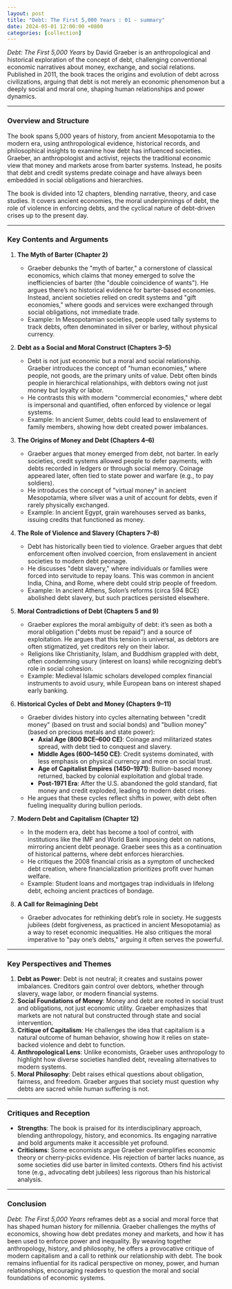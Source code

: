 ```yaml
---
layout: post
title: "Debt: The First 5,000 Years : 01 - summary"
date: 2024-05-01 12:00:00 +0800
categories: [collection]
---
```


*Debt: The First 5,000 Years* by David Graeber is an anthropological and historical exploration of the concept of debt, challenging conventional economic narratives about money, exchange, and social relations. Published in 2011, the book traces the origins and evolution of debt across civilizations, arguing that debt is not merely an economic phenomenon but a deeply social and moral one, shaping human relationships and power dynamics. 

---

### **Overview and Structure**
The book spans 5,000 years of history, from ancient Mesopotamia to the modern era, using anthropological evidence, historical records, and philosophical insights to examine how debt has influenced societies. Graeber, an anthropologist and activist, rejects the traditional economic view that money and markets arose from barter systems. Instead, he posits that debt and credit systems predate coinage and have always been embedded in social obligations and hierarchies.

The book is divided into 12 chapters, blending narrative, theory, and case studies. It covers ancient economies, the moral underpinnings of debt, the role of violence in enforcing debts, and the cyclical nature of debt-driven crises up to the present day.

---

### **Key Contents and Arguments**

1. **The Myth of Barter (Chapter 2)**
   - Graeber debunks the "myth of barter," a cornerstone of classical economics, which claims that money emerged to solve the inefficiencies of barter (the "double coincidence of wants"). He argues there’s no historical evidence for barter-based economies. Instead, ancient societies relied on credit systems and "gift economies," where goods and services were exchanged through social obligations, not immediate trade.
   - Example: In Mesopotamian societies, people used tally systems to track debts, often denominated in silver or barley, without physical currency.

2. **Debt as a Social and Moral Construct (Chapters 3–5)**
   - Debt is not just economic but a moral and social relationship. Graeber introduces the concept of "human economies," where people, not goods, are the primary units of value. Debt often binds people in hierarchical relationships, with debtors owing not just money but loyalty or labor.
   - He contrasts this with modern "commercial economies," where debt is impersonal and quantified, often enforced by violence or legal systems.
   - Example: In ancient Sumer, debts could lead to enslavement of family members, showing how debt created power imbalances.

3. **The Origins of Money and Debt (Chapters 4–6)**
   - Graeber argues that money emerged from debt, not barter. In early societies, credit systems allowed people to defer payments, with debts recorded in ledgers or through social memory. Coinage appeared later, often tied to state power and warfare (e.g., to pay soldiers).
   - He introduces the concept of "virtual money" in ancient Mesopotamia, where silver was a unit of account for debts, even if rarely physically exchanged.
   - Example: In ancient Egypt, grain warehouses served as banks, issuing credits that functioned as money.

4. **The Role of Violence and Slavery (Chapters 7–8)**
   - Debt has historically been tied to violence. Graeber argues that debt enforcement often involved coercion, from enslavement in ancient societies to modern debt peonage.
   - He discusses "debt slavery," where individuals or families were forced into servitude to repay loans. This was common in ancient India, China, and Rome, where debt could strip people of freedom.
   - Example: In ancient Athens, Solon’s reforms (circa 594 BCE) abolished debt slavery, but such practices persisted elsewhere.

5. **Moral Contradictions of Debt (Chapters 5 and 9)**
   - Graeber explores the moral ambiguity of debt: it’s seen as both a moral obligation ("debts must be repaid") and a source of exploitation. He argues that this tension is universal, as debtors are often stigmatized, yet creditors rely on their labor.
   - Religions like Christianity, Islam, and Buddhism grappled with debt, often condemning usury (interest on loans) while recognizing debt’s role in social cohesion.
   - Example: Medieval Islamic scholars developed complex financial instruments to avoid usury, while European bans on interest shaped early banking.

6. **Historical Cycles of Debt and Money (Chapters 9–11)**
   - Graeber divides history into cycles alternating between "credit money" (based on trust and social bonds) and "bullion money" (based on precious metals and state power):
     - **Axial Age (800 BCE–600 CE)**: Coinage and militarized states spread, with debt tied to conquest and slavery.
     - **Middle Ages (600–1450 CE)**: Credit systems dominated, with less emphasis on physical currency and more on social trust.
     - **Age of Capitalist Empires (1450–1971)**: Bullion-based money returned, backed by colonial exploitation and global trade.
     - **Post-1971 Era**: After the U.S. abandoned the gold standard, fiat money and credit exploded, leading to modern debt crises.
   - He argues that these cycles reflect shifts in power, with debt often fueling inequality during bullion periods.

7. **Modern Debt and Capitalism (Chapter 12)**
   - In the modern era, debt has become a tool of control, with institutions like the IMF and World Bank imposing debt on nations, mirroring ancient debt peonage. Graeber sees this as a continuation of historical patterns, where debt enforces hierarchies.
   - He critiques the 2008 financial crisis as a symptom of unchecked debt creation, where financialization prioritizes profit over human welfare.
   - Example: Student loans and mortgages trap individuals in lifelong debt, echoing ancient practices of bondage.

8. **A Call for Reimagining Debt**
   - Graeber advocates for rethinking debt’s role in society. He suggests jubilees (debt forgiveness, as practiced in ancient Mesopotamia) as a way to reset economic inequalities. He also critiques the moral imperative to "pay one’s debts," arguing it often serves the powerful.

---

### **Key Perspectives and Themes**
1. **Debt as Power**: Debt is not neutral; it creates and sustains power imbalances. Creditors gain control over debtors, whether through slavery, wage labor, or modern financial systems.
2. **Social Foundations of Money**: Money and debt are rooted in social trust and obligations, not just economic utility. Graeber emphasizes that markets are not natural but constructed through state and social intervention.
3. **Critique of Capitalism**: He challenges the idea that capitalism is a natural outcome of human behavior, showing how it relies on state-backed violence and debt to function.
4. **Anthropological Lens**: Unlike economists, Graeber uses anthropology to highlight how diverse societies handled debt, revealing alternatives to modern systems.
5. **Moral Philosophy**: Debt raises ethical questions about obligation, fairness, and freedom. Graeber argues that society must question why debts are sacred while human suffering is not.

---

### **Critiques and Reception**
- **Strengths**: The book is praised for its interdisciplinary approach, blending anthropology, history, and economics. Its engaging narrative and bold arguments make it accessible yet profound.
- **Criticisms**: Some economists argue Graeber oversimplifies economic theory or cherry-picks evidence. His rejection of barter lacks nuance, as some societies did use barter in limited contexts. Others find his activist tone (e.g., advocating debt jubilees) less rigorous than his historical analysis.

---

### **Conclusion**
*Debt: The First 5,000 Years* reframes debt as a social and moral force that has shaped human history for millennia. Graeber challenges the myths of economics, showing how debt predates money and markets, and how it has been used to enforce power and inequality. By weaving together anthropology, history, and philosophy, he offers a provocative critique of modern capitalism and a call to rethink our relationship with debt. The book remains influential for its radical perspective on money, power, and human relationships, encouraging readers to question the moral and social foundations of economic systems.

